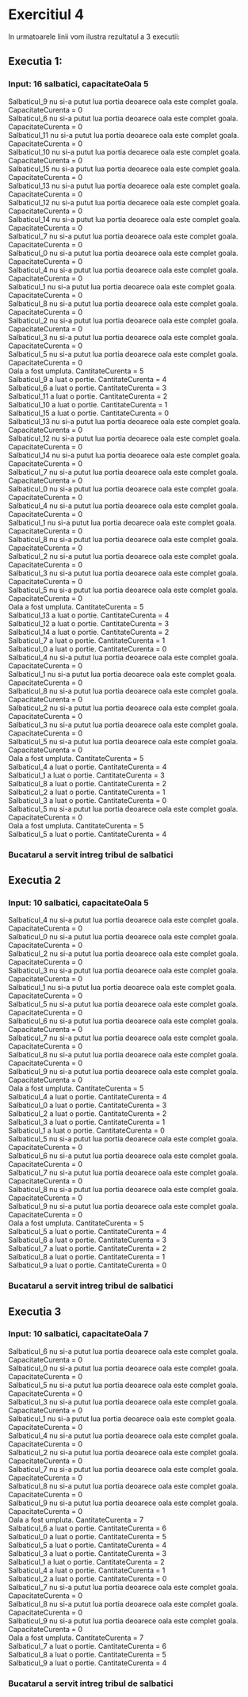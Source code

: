 # Exercitiul 4

In urmatoarele linii vom ilustra rezultatul a 3 executii:

## Executia 1:
### Input: 16 salbatici, capacitateOala 5<br/>
Salbaticul_9 nu si-a putut lua portia deoarece oala este complet goala. CapacitateCurenta = 0<br/>
Salbaticul_6 nu si-a putut lua portia deoarece oala este complet goala. CapacitateCurenta = 0<br/>
Salbaticul_11 nu si-a putut lua portia deoarece oala este complet goala. CapacitateCurenta = 0<br/>
Salbaticul_10 nu si-a putut lua portia deoarece oala este complet goala. CapacitateCurenta = 0<br/>
Salbaticul_15 nu si-a putut lua portia deoarece oala este complet goala. CapacitateCurenta = 0<br/>
Salbaticul_13 nu si-a putut lua portia deoarece oala este complet goala. CapacitateCurenta = 0<br/>
Salbaticul_12 nu si-a putut lua portia deoarece oala este complet goala. CapacitateCurenta = 0<br/>
Salbaticul_14 nu si-a putut lua portia deoarece oala este complet goala. CapacitateCurenta = 0<br/>
Salbaticul_7 nu si-a putut lua portia deoarece oala este complet goala. CapacitateCurenta = 0<br/>
Salbaticul_0 nu si-a putut lua portia deoarece oala este complet goala. CapacitateCurenta = 0<br/>
Salbaticul_4 nu si-a putut lua portia deoarece oala este complet goala. CapacitateCurenta = 0<br/>
Salbaticul_1 nu si-a putut lua portia deoarece oala este complet goala. CapacitateCurenta = 0<br/>
Salbaticul_8 nu si-a putut lua portia deoarece oala este complet goala. CapacitateCurenta = 0<br/>
Salbaticul_2 nu si-a putut lua portia deoarece oala este complet goala. CapacitateCurenta = 0<br/>
Salbaticul_3 nu si-a putut lua portia deoarece oala este complet goala. CapacitateCurenta = 0<br/>
Salbaticul_5 nu si-a putut lua portia deoarece oala este complet goala. CapacitateCurenta = 0<br/>
Oala a fost umpluta. CantitateCurenta = 5<br/>
Salbaticul_9 a luat o portie. CantitateCurenta = 4<br/>
Salbaticul_6 a luat o portie. CantitateCurenta = 3<br/>
Salbaticul_11 a luat o portie. CantitateCurenta = 2<br/>
Salbaticul_10 a luat o portie. CantitateCurenta = 1<br/>
Salbaticul_15 a luat o portie. CantitateCurenta = 0<br/>
Salbaticul_13 nu si-a putut lua portia deoarece oala este complet goala. CapacitateCurenta = 0<br/>
Salbaticul_12 nu si-a putut lua portia deoarece oala este complet goala. CapacitateCurenta = 0<br/>
Salbaticul_14 nu si-a putut lua portia deoarece oala este complet goala. CapacitateCurenta = 0<br/>
Salbaticul_7 nu si-a putut lua portia deoarece oala este complet goala. CapacitateCurenta = 0<br/>
Salbaticul_0 nu si-a putut lua portia deoarece oala este complet goala. CapacitateCurenta = 0<br/>
Salbaticul_4 nu si-a putut lua portia deoarece oala este complet goala. CapacitateCurenta = 0<br/>
Salbaticul_1 nu si-a putut lua portia deoarece oala este complet goala. CapacitateCurenta = 0<br/>
Salbaticul_8 nu si-a putut lua portia deoarece oala este complet goala. CapacitateCurenta = 0<br/>
Salbaticul_2 nu si-a putut lua portia deoarece oala este complet goala. CapacitateCurenta = 0<br/>
Salbaticul_3 nu si-a putut lua portia deoarece oala este complet goala. CapacitateCurenta = 0<br/>
Salbaticul_5 nu si-a putut lua portia deoarece oala este complet goala. CapacitateCurenta = 0<br/>
Oala a fost umpluta. CantitateCurenta = 5<br/>
Salbaticul_13 a luat o portie. CantitateCurenta = 4<br/>
Salbaticul_12 a luat o portie. CantitateCurenta = 3<br/>
Salbaticul_14 a luat o portie. CantitateCurenta = 2<br/>
Salbaticul_7 a luat o portie. CantitateCurenta = 1<br/>
Salbaticul_0 a luat o portie. CantitateCurenta = 0<br/>
Salbaticul_4 nu si-a putut lua portia deoarece oala este complet goala. CapacitateCurenta = 0<br/>
Salbaticul_1 nu si-a putut lua portia deoarece oala este complet goala. CapacitateCurenta = 0<br/>
Salbaticul_8 nu si-a putut lua portia deoarece oala este complet goala. CapacitateCurenta = 0<br/>
Salbaticul_2 nu si-a putut lua portia deoarece oala este complet goala. CapacitateCurenta = 0<br/>
Salbaticul_3 nu si-a putut lua portia deoarece oala este complet goala. CapacitateCurenta = 0<br/>
Salbaticul_5 nu si-a putut lua portia deoarece oala este complet goala. CapacitateCurenta = 0<br/>
Oala a fost umpluta. CantitateCurenta = 5<br/>
Salbaticul_4 a luat o portie. CantitateCurenta = 4<br/>
Salbaticul_1 a luat o portie. CantitateCurenta = 3<br/>
Salbaticul_8 a luat o portie. CantitateCurenta = 2<br/>
Salbaticul_2 a luat o portie. CantitateCurenta = 1<br/>
Salbaticul_3 a luat o portie. CantitateCurenta = 0<br/>
Salbaticul_5 nu si-a putut lua portia deoarece oala este complet goala. CapacitateCurenta = 0<br/>
Oala a fost umpluta. CantitateCurenta = 5<br/>
Salbaticul_5 a luat o portie. CantitateCurenta = 4<br/>
### Bucatarul a servit intreg tribul de salbatici<br/>

## Executia 2
### Input: 10 salbatici, capacitateOala 5
Salbaticul_4 nu si-a putut lua portia deoarece oala este complet goala. CapacitateCurenta = 0<br/>
Salbaticul_0 nu si-a putut lua portia deoarece oala este complet goala. CapacitateCurenta = 0<br/>
Salbaticul_2 nu si-a putut lua portia deoarece oala este complet goala. CapacitateCurenta = 0<br/>
Salbaticul_3 nu si-a putut lua portia deoarece oala este complet goala. CapacitateCurenta = 0<br/>
Salbaticul_1 nu si-a putut lua portia deoarece oala este complet goala. CapacitateCurenta = 0<br/>
Salbaticul_5 nu si-a putut lua portia deoarece oala este complet goala. CapacitateCurenta = 0<br/>
Salbaticul_6 nu si-a putut lua portia deoarece oala este complet goala. CapacitateCurenta = 0<br/>
Salbaticul_7 nu si-a putut lua portia deoarece oala este complet goala. CapacitateCurenta = 0<br/>
Salbaticul_8 nu si-a putut lua portia deoarece oala este complet goala. CapacitateCurenta = 0<br/>
Salbaticul_9 nu si-a putut lua portia deoarece oala este complet goala. CapacitateCurenta = 0<br/>
Oala a fost umpluta. CantitateCurenta = 5<br/>
Salbaticul_4 a luat o portie. CantitateCurenta = 4<br/>
Salbaticul_0 a luat o portie. CantitateCurenta = 3<br/>
Salbaticul_2 a luat o portie. CantitateCurenta = 2<br/>
Salbaticul_3 a luat o portie. CantitateCurenta = 1<br/>
Salbaticul_1 a luat o portie. CantitateCurenta = 0<br/>
Salbaticul_5 nu si-a putut lua portia deoarece oala este complet goala. CapacitateCurenta = 0<br/>
Salbaticul_6 nu si-a putut lua portia deoarece oala este complet goala. CapacitateCurenta = 0<br/>
Salbaticul_7 nu si-a putut lua portia deoarece oala este complet goala. CapacitateCurenta = 0<br/>
Salbaticul_8 nu si-a putut lua portia deoarece oala este complet goala. CapacitateCurenta = 0<br/>
Salbaticul_9 nu si-a putut lua portia deoarece oala este complet goala. CapacitateCurenta = 0<br/>
Oala a fost umpluta. CantitateCurenta = 5<br/>
Salbaticul_5 a luat o portie. CantitateCurenta = 4<br/>
Salbaticul_6 a luat o portie. CantitateCurenta = 3<br/>
Salbaticul_7 a luat o portie. CantitateCurenta = 2<br/>
Salbaticul_8 a luat o portie. CantitateCurenta = 1<br/>
Salbaticul_9 a luat o portie. CantitateCurenta = 0<br/>
### Bucatarul a servit intreg tribul de salbatici<br/>

## Executia 3
### Input: 10 salbatici, capacitateOala 7
Salbaticul_6 nu si-a putut lua portia deoarece oala este complet goala. CapacitateCurenta = 0<br/>
Salbaticul_0 nu si-a putut lua portia deoarece oala este complet goala. CapacitateCurenta = 0<br/>
Salbaticul_5 nu si-a putut lua portia deoarece oala este complet goala. CapacitateCurenta = 0<br/>
Salbaticul_3 nu si-a putut lua portia deoarece oala este complet goala. CapacitateCurenta = 0<br/>
Salbaticul_1 nu si-a putut lua portia deoarece oala este complet goala. CapacitateCurenta = 0<br/>
Salbaticul_4 nu si-a putut lua portia deoarece oala este complet goala. CapacitateCurenta = 0<br/>
Salbaticul_2 nu si-a putut lua portia deoarece oala este complet goala. CapacitateCurenta = 0<br/>
Salbaticul_7 nu si-a putut lua portia deoarece oala este complet goala. CapacitateCurenta = 0<br/>
Salbaticul_8 nu si-a putut lua portia deoarece oala este complet goala. CapacitateCurenta = 0<br/>
Salbaticul_9 nu si-a putut lua portia deoarece oala este complet goala. CapacitateCurenta = 0<br/>
Oala a fost umpluta. CantitateCurenta = 7<br/>
Salbaticul_6 a luat o portie. CantitateCurenta = 6<br/>
Salbaticul_0 a luat o portie. CantitateCurenta = 5<br/>
Salbaticul_5 a luat o portie. CantitateCurenta = 4<br/>
Salbaticul_3 a luat o portie. CantitateCurenta = 3<br/>
Salbaticul_1 a luat o portie. CantitateCurenta = 2<br/>
Salbaticul_4 a luat o portie. CantitateCurenta = 1<br/>
Salbaticul_2 a luat o portie. CantitateCurenta = 0<br/>
Salbaticul_7 nu si-a putut lua portia deoarece oala este complet goala. CapacitateCurenta = 0<br/>
Salbaticul_8 nu si-a putut lua portia deoarece oala este complet goala. CapacitateCurenta = 0<br/>
Salbaticul_9 nu si-a putut lua portia deoarece oala este complet goala. CapacitateCurenta = 0<br/>
Oala a fost umpluta. CantitateCurenta = 7<br/>
Salbaticul_7 a luat o portie. CantitateCurenta = 6<br/>
Salbaticul_8 a luat o portie. CantitateCurenta = 5<br/>
Salbaticul_9 a luat o portie. CantitateCurenta = 4<br/>
### Bucatarul a servit intreg tribul de salbatici
